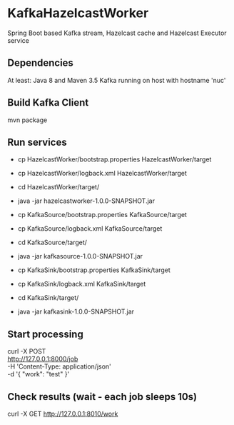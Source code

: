 # KafkaHazelcastWorker
Spring Boot based Kafka stream, Hazelcast cache and Hazelcast Executor service

## Dependencies
At least: Java 8 and Maven 3.5
Kafka running on host with hostname 'nuc'

## Build Kafka Client
mvn package

## Run services
* cp HazelcastWorker/bootstrap.properties HazelcastWorker/target
* cp HazelcastWorker/logback.xml HazelcastWorker/target
* cd HazelcastWorker/target/
* java -jar hazelcastworker-1.0.0-SNAPSHOT.jar


* cp KafkaSource/bootstrap.properties KafkaSource/target
* cp KafkaSource/logback.xml KafkaSource/target
* cd KafkaSource/target/
* java -jar kafkasource-1.0.0-SNAPSHOT.jar


* cp KafkaSink/bootstrap.properties KafkaSink/target
* cp KafkaSink/logback.xml KafkaSink/target
* cd KafkaSink/target/
* java -jar kafkasink-1.0.0-SNAPSHOT.jar


## Start processing
curl -X POST \
  http://127.0.0.1:8000/job \
  -H 'Content-Type: application/json' \
  -d '{
	"work": "test"
}'

## Check results (wait - each job sleeps 10s)
curl -X GET http://127.0.0.1:8010/work
